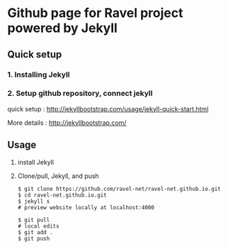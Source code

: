 # Github page for Ravel project powered by Jekyll

## Quick setup

### 1. Installing Jekyll ###

### 2. Setup github repository, connect jekyll ###

quick setup
: <http://jekyllbootstrap.com/usage/jekyll-quick-start.html>

More details
: <http://jekyllbootstrap.com/>

## Usage

1. install Jekyll
2. Clone/pull, Jekyll, and push

	```
	$ git clone https://github.com/ravel-net/ravel-net.github.io.git
	$ cd ravel-net.github.io.git
	$ jekyll s
	# preview website locally at localhost:4000

	$ git pull
	# local edits
	$ git add .
	$ git push
	```

